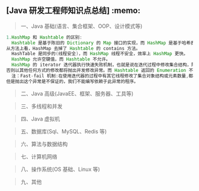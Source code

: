<h2>[Java 研发工程师知识点总结] :memo: </h2> 
 
> 一、Java 基础(语言、集合框架、OOP、设计模式等)
```java
1.HashMap 和 Hashtable 的区别:
  Hashtable 是基于陈旧的 Dictionary 的 Map 接口的实现，而 HashMap 是基于哈希表的 Map 接口的实现。
从方法上看，HashMap 去掉了 Hashtable 的 contains 方法。
  HashTable 是同步的(线程安全)，而 HashMap 线程不安全，效率上 HashMap 更快。
  HashMap 允许空键值，而 Hashtable 不允许。
  HashMap 的 iterator 迭代器执行快速失败机制，也就是说在迭代过程中修改集合结构，除非调用迭代器自身的 remove 方法，
否则以其他任何方式的修改都将抛出并发修改异常。而 Hashtable 返回的 Enumeration 不是快速失败的。
  注：Fast-fail 机制:在使用迭代器的过程中有其它线程修改了集合对象结构或元素数量,都将抛出 ConcurrentModifiedException，
但是抛出这个异常是不保证的，我们不能编写依赖于此异常的程序。
```

> 二、Java 高级(JavaEE、框架、服务器、工具等)

> 三、多线程和并发

> 四、Java 虚拟机

> 五、数据库(Sql、MySQL、Redis 等)

> 六、算法与数据结构

> 七、计算机网络

> 八、操作系统(OS 基础、Linux 等)

> 九、其他
